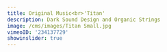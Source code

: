 ```yaml
---
title: Original Music<br>'Titan'
description: Dark Sound Design and Organic Strings
image: /cms/images/Titan Small.jpg
vimeoID: '234137729'
showinslider: true
---
```
















